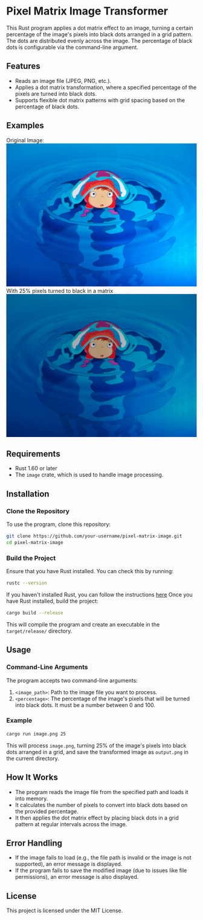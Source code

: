 # Pixel Matrix Image Transformer

This Rust program applies a dot matrix effect to an image, turning a certain percentage of the image's pixels into black dots arranged in a grid pattern. The dots are distributed evenly across the image. The percentage of black dots is configurable via the command-line argument.

## Features

- Reads an image file (JPEG, PNG, etc.).
- Applies a dot matrix transformation, where a specified percentage of the pixels are turned into black dots.
- Supports flexible dot matrix patterns with grid spacing based on the percentage of black dots.

## Examples
Original Image:
![ponyo](https://github.com/pratham-qwq/pixel-matrix-image/blob/master/examples/ponyo.jpg?raw=true)
With 25% pixels turned to black in a matrix
![ponyo_25matrix](https://github.com/pratham-qwq/pixel-matrix-image/blob/master/examples/ponyo_25matrix.png?raw=true)

## Requirements

- Rust 1.60 or later
- The `image` crate, which is used to handle image processing.

## Installation

### Clone the Repository

To use the program, clone this repository:

```bash
git clone https://github.com/your-username/pixel-matrix-image.git
cd pixel-matrix-image
```
### Build the Project

Ensure that you have Rust installed. You can check this by running:
```bash
rustc --version
```
If you haven't installed Rust, you can follow the instructions [here](https://www.rust-lang.org/tools/install)
Once you have Rust installed, build the project:
```bash
cargo build --release
```
This will compile the program and create an executable in the `target/release/` directory.

## Usage 

### Command-Line Arguments
The program accepts two command-line arguments:
  1. `<image_path>`: Path to the image file you want to process.
  2. `<percentage>`: The percentage of the image's pixels that will be turned into black dots. It must be a number between 0 and 100.
### Example
```bash
cargo run image.png 25
```
This will process `image.png`, turning 25% of the image's pixels into black dots arranged in a grid, and save the transformed image as `output.png` in the current directory.

## How It Works
 - The program reads the image file from the specified path and loads it into memory.
 - It calculates the number of pixels to convert into black dots based on the provided percentage.
 - It then applies the dot matrix effect by placing black dots in a grid pattern at regular intervals across the image.
## Error Handling
 - If the image fails to load (e.g., the file path is invalid or the image is not supported), an error message is displayed.
 - If the program fails to save the modified image (due to issues like file permissions), an error message is also displayed.

## License
This project is licensed under the MIT License.
